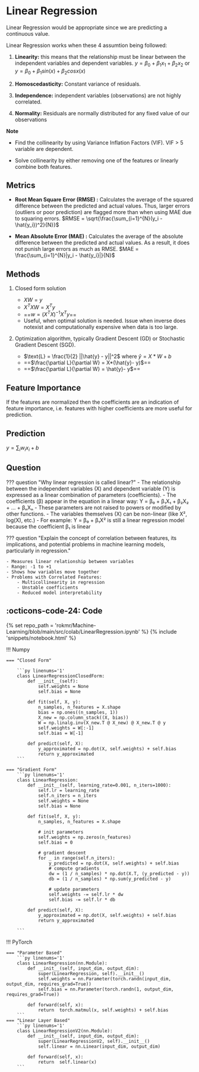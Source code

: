 # Linear Regression
Linear Regression would be appropriate since we are predicting a continuous value.

Linear Regression works when these 4 assumtion being followed:

1. **Linearity:** this means that the relationship must be linear between the independent variables and dependent variables. 
$y= \beta_0 + \beta_1 x_1 + \beta_2 x_2$ or $y= \beta_0 + \beta_1 sin(x) + \beta_2 cosx(x)$

2. **Homoscedasticity:** Constant variance of residuals. 

3. **Independence:** independent variables (observations) are not highly correlated.

4. **Normality:** Residuals are normally distributed for any fixed value of our observations 

**Note**

- Find the collinearity by using Variance Inflation Factors (VIF). VIF > 5 variable are dependent.

- Solve collinearity by either removing one of the features or linearly combine both features. 

## Metrics
- **Root Mean Square Error (RMSE) :** Calculates the average of the squared difference between the predicted and actual values. Thus, larger errors (outliers or poor prediction) are flagged 
more than when using MAE due to squaring errors. $RMSE = \sqrt{\frac{\sum_{i=1}^{N}(y_i - \hat{y_i})^2}{N}}$

- **Mean Absolute Error (MAE) :** Calculates the average of the absolute difference between the predicted and actual values. As a result, it does not punish large errors as much as RMSE. $MAE = \frac{\sum_{i=1}^{N}|y_i - \hat{y_i}|}{N}$

## Methods
1. Closed form solution
    - $XW=y$
    - $X^TXW=X^Ty$
    - ==$w = (X^TX)^{-1}X^Ty$==
    - Useful, when optimal solution is needed. Issue when inverse does notexist and computationally expensive when data is too large.

2. Optimization algorithm, typically Gradient Descent (GD) or Stochastic Gradient Descent (SGD).
    - $\text{L} = \frac{1}{2} ||\hat{y} - y||^2$ where $\hat{y} = X*W + b$ 
    - ==$\frac{\partial L}{\partial W} = X*(\hat{y}- y)$==
    - ==$\frac{\partial L}{\partial W} = \hat{y}- y$==

## Feature Importance
If the features are normalized then the coefficients are an indication of feature importance, i.e. features with higher coefficients are more useful for 
prediction.

## Prediction

$y = \sum_{i}w_ix_i + b$

## Question

??? question "Why linear regression is called linear?"
    - The relationship between the independent variables (X) and dependent variable (Y) is expressed as a linear combination of parameters (coefficients).
    - The coefficients (β) appear in the equation in a linear way: Y = β₀ + β₁X₁ + β₂X₂ + ... + βₙXₙ
    - These parameters are not raised to powers or modified by other functions.
    - The variables themselves (X) can be non-linear (like X², log(X), etc.)
    - For example: Y = β₀ + β₁X² is still a linear regression model because the coefficient β₁ is linear

??? question "Explain the concept of correlation between features, its implications, and potential problems in machine learning models, particularly in regression."

    - Measures linear relationship between variables
    - Range: -1 to +1
    - Shows how variables move together
    - Problems with Correlated Features:
        - Multicollinearity in regression
        - Unstable coefficients
        - Reduced model interpretability

## :octicons-code-24: Code 

{% set repo_path = 'rokmr/Machine-Learning/blob/main/src/colab/LinearRegression.ipynb' %}
{% include 'snippets/notebook.html' %}

!!! Numpy

    === "Closed Form"

        ```py linenums='1' 
        class LinearRegressionClosedForm:
            def __init__(self):
                self.weights = None
                self.bias = None

            def fit(self, X, y):
                n_samples, n_features = X.shape
                bias = np.ones((n_samples, 1))
                X_new = np.column_stack((X, bias))
                W = np.linalg.inv(X_new.T @ X_new) @ X_new.T @ y
                self.weights = W[:-1]
                self.bias = W[-1]

            def predict(self, X):
                y_approximated = np.dot(X, self.weights) + self.bias
                return y_approximated
        ```

    === "Gradient Form"
        ```py linenums='1' 
        class LinearRegression:
            def __init__(self, learning_rate=0.001, n_iters=1000):
                self.lr = learning_rate
                self.n_iters = n_iters
                self.weights = None
                self.bias = None

            def fit(self, X, y):
                n_samples, n_features = X.shape

                # init parameters
                self.weights = np.zeros(n_features)
                self.bias = 0

                # gradient descent
                for _ in range(self.n_iters):
                    y_predicted = np.dot(X, self.weights) + self.bias
                    # compute gradients
                    dw = (1 / n_samples) * np.dot(X.T, (y_predicted - y))
                    db = (1 / n_samples) * np.sum(y_predicted - y)

                    # update parameters
                    self.weights -= self.lr * dw
                    self.bias -= self.lr * db

            def predict(self, X):
                y_approximated = np.dot(X, self.weights) + self.bias
                return y_approximated

        ```

!!! PyTorch

    === "Parameter Based" 
        ```py linenums='1'
        class LinearRegression(nn.Module):
            def __init__(self, input_dim, output_dim):
                super(LinearRegression, self).__init__()
                self.weights = nn.Parameter(torch.randn(input_dim, output_dim, requires_grad=True))
                self.bias = nn.Parameter(torch.randn(1, output_dim, requires_grad=True))

            def forward(self, x):
                return  torch.matmul(x, self.weights) + self.bias
        ```
    === "Linear Layer Based"
        ```py linenums='1'
        class LinearRegressionV2(nn.Module):
            def __init__(self, input_dim, output_dim):
                super(LinearRegressionV2, self).__init__()
                self.linear = nn.Linear(input_dim, output_dim)

            def forward(self, x):
                return  self.linear(x)
        ```
